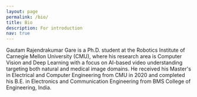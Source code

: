 ```yaml
---
layout: page
permalink: /bio/
title: Bio
description: For introduction
nav: true
---
```


Gautam Rajendrakumar Gare is a Ph.D. student at the Robotics Institute of Carnegie Mellon University (CMU), where his research area is Computer Vision and Deep Learning with a focus on AI-based video understanding targeting both natural and medical image domains. He received his Master's in Electrical and Computer Engineering from CMU in 2020 and completed his B.E. in Electronics and Communication Engineering from BMS College of Engineering, India.
<!-- 
Hai Thanh Phan is a PhD student in Electrical and Computer Engineering (ECE) Department at Carnegie Mellon University, advised by Prof. Marios Savvides. His research interests are neural architecture search, automated Machine Learning, deep learning for Computer vision problems: image classification, facial recognition, face detection. For upcoming research, he wants to explore other interesting problems in Natural Language Process and combine it with Computer Vision. He obtained Bachelor's degree from University of Science, Ho Chi Minh City, Vietnam and Master's degree in ECE from Carnegie Mellon University. He served as a reviewer of IEEE Access, ICLR 2019, and ICLR 2020. 
-->